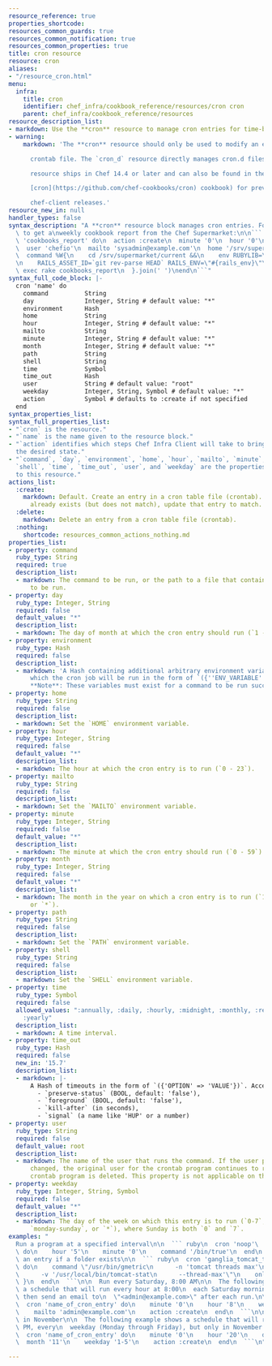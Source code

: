 ```yaml
---
resource_reference: true
properties_shortcode: 
resources_common_guards: true
resources_common_notification: true
resources_common_properties: true
title: cron resource
resource: cron
aliases:
- "/resource_cron.html"
menu:
  infra:
    title: cron
    identifier: chef_infra/cookbook_reference/resources/cron cron
    parent: chef_infra/cookbook_reference/resources
resource_description_list:
- markdown: Use the **cron** resource to manage cron entries for time-based job scheduling.
- warning:
    markdown: 'The **cron** resource should only be used to modify an entry in a

      crontab file. The `cron_d` resource directly manages cron.d files. This

      resource ships in Chef 14.4 or later and can also be found in the

      [cron](https://github.com/chef-cookbooks/cron) cookbook) for previous

      chef-client releases.'
resource_new_in: null
handler_types: false
syntax_description: "A **cron** resource block manages cron entries. For example,\
  \ to get a\nweekly cookbook report from the Chef Supermarket:\n\n``` ruby\ncron\
  \ 'cookbooks_report' do\n  action :create\n  minute '0'\n  hour '0'\n  weekday '1'\n\
  \  user 'chefio'\n  mailto 'sysadmin@example.com'\n  home '/srv/supermarket/shared/system'\n\
  \  command %W{\n    cd /srv/supermarket/current &&\n    env RUBYLIB=\"/srv/supermarket/current/lib\"\
  \n    RAILS_ASSET_ID=`git rev-parse HEAD` RAILS_ENV=\"#{rails_env}\"\n    bundle\
  \ exec rake cookbooks_report\n  }.join(' ')\nend\n```"
syntax_full_code_block: |-
  cron 'name' do
    command          String
    day              Integer, String # default value: "*"
    environment      Hash
    home             String
    hour             Integer, String # default value: "*"
    mailto           String
    minute           Integer, String # default value: "*"
    month            Integer, String # default value: "*"
    path             String
    shell            String
    time             Symbol
    time_out         Hash
    user             String # default value: "root"
    weekday          Integer, String, Symbol # default value: "*"
    action           Symbol # defaults to :create if not specified
  end
syntax_properties_list: 
syntax_full_properties_list:
- "`cron` is the resource."
- "`name` is the name given to the resource block."
- "`action` identifies which steps Chef Infra Client will take to bring the node into
  the desired state."
- "`command`, `day`, `environment`, `home`, `hour`, `mailto`, `minute`, `month`, `path`,
  `shell`, `time`, `time_out`, `user`, and `weekday` are the properties available
  to this resource."
actions_list:
  :create:
    markdown: Default. Create an entry in a cron table file (crontab). If an entry
      already exists (but does not match), update that entry to match.
  :delete:
    markdown: Delete an entry from a cron table file (crontab).
  :nothing:
    shortcode: resources_common_actions_nothing.md
properties_list:
- property: command
  ruby_type: String
  required: true
  description_list:
  - markdown: The command to be run, or the path to a file that contains the command
      to be run.
- property: day
  ruby_type: Integer, String
  required: false
  default_value: "*"
  description_list:
  - markdown: The day of month at which the cron entry should run (`1 - 31`).
- property: environment
  ruby_type: Hash
  required: false
  description_list:
  - markdown: 'A Hash containing additional arbitrary environment variables under
      which the cron job will be run in the form of `({''ENV_VARIABLE'' => ''VALUE''})`.
      **Note**: These variables must exist for a command to be run successfully.'
- property: home
  ruby_type: String
  required: false
  description_list:
  - markdown: Set the `HOME` environment variable.
- property: hour
  ruby_type: Integer, String
  required: false
  default_value: "*"
  description_list:
  - markdown: The hour at which the cron entry is to run (`0 - 23`).
- property: mailto
  ruby_type: String
  required: false
  description_list:
  - markdown: Set the `MAILTO` environment variable.
- property: minute
  ruby_type: Integer, String
  required: false
  default_value: "*"
  description_list:
  - markdown: The minute at which the cron entry should run (`0 - 59`).
- property: month
  ruby_type: Integer, String
  required: false
  default_value: "*"
  description_list:
  - markdown: The month in the year on which a cron entry is to run (`1 - 12`, `jan-dec`,
      or `*`).
- property: path
  ruby_type: String
  required: false
  description_list:
  - markdown: Set the `PATH` environment variable.
- property: shell
  ruby_type: String
  required: false
  description_list:
  - markdown: Set the `SHELL` environment variable.
- property: time
  ruby_type: Symbol
  required: false
  allowed_values: ":annually, :daily, :hourly, :midnight, :monthly, :reboot, :weekly,
    :yearly"
  description_list:
  - markdown: A time interval.
- property: time_out
  ruby_type: Hash
  required: false
  new_in: '15.7'
  description_list:
  - markdown: |-
      A Hash of timeouts in the form of `({'OPTION' => 'VALUE'})`. Accepted valid options are:
        - `preserve-status` (BOOL, default: 'false'),
        - `foreground` (BOOL, default: 'false'),
        - `kill-after` (in seconds),
        - `signal` (a name like 'HUP' or a number)
- property: user
  ruby_type: String
  required: false
  default_value: root
  description_list:
  - markdown: The name of the user that runs the command. If the user property is
      changed, the original user for the crontab program continues to run until that
      crontab program is deleted. This property is not applicable on the AIX platform.
- property: weekday
  ruby_type: Integer, String, Symbol
  required: false
  default_value: "*"
  description_list:
  - markdown: The day of the week on which this entry is to run (`0-7`, `mon-sun`,
      `monday-sunday`, or `*`), where Sunday is both `0` and `7`.
examples: "
  Run a program at a specified interval\n\n  ``` ruby\n  cron 'noop'\
  \ do\n    hour '5'\n    minute '0'\n    command '/bin/true'\n  end\n  ```\n\n  Run\
  \ an entry if a folder exists\n\n  ``` ruby\n  cron 'ganglia_tomcat_thread_max'\
  \ do\n    command \"/usr/bin/gmetric\n      -n 'tomcat threads max'\n      -t uint32\n\
  \      -v '/usr/local/bin/tomcat-stat\n      --thread-max'\"\n    only_if { ::File.exist?('/home/jboss')\
  \ }\n  end\n  ```\n\n  Run every Saturday, 8:00 AM\n\n  The following example shows\
  \ a schedule that will run every hour at 8:00\n  each Saturday morning, and will\
  \ then send an email to\n  \"<admin@example.com>\" after each run.\n\n  ``` ruby\n\
  \  cron 'name_of_cron_entry' do\n    minute '0'\n    hour '8'\n    weekday '6'\n\
  \    mailto 'admin@example.com'\n    action :create\n  end\n  ```\n\n  Run only\
  \ in November\n\n  The following example shows a schedule that will run at 8:00\
  \ PM, every\n  weekday (Monday through Friday), but only in November:\n\n  ``` ruby\n\
  \  cron 'name_of_cron_entry' do\n    minute '0'\n    hour '20'\n    day '*'\n  \
  \  month '11'\n    weekday '1-5'\n    action :create\n  end\n  ```\n"

---
```

